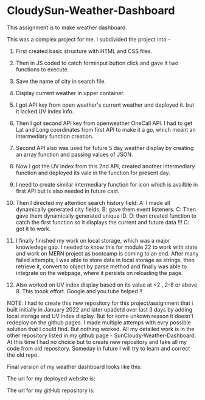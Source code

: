 # CloudySun-Weather-Dashboard


This assignment is to make weather dashboard. 

This was a complex project for me. I subdivided the project into -

1.  First created basic structure with HTML and CSS files.
2.  Then in JS coded to catch forminput button click and gave it two functions to execute.
3.  Save the name of city in search file.
4.  Display current weather in upper container.
5.  I got API key from open weather's current weather and deployed it. but it lacked UV index info.
6.  Then I got second API key from openweather OneCall API.
    I had to get Lat and Long coordinates from first API to make it a go, which meant an intermediary function creation.
7. Second API also was used for future 5 day weather   display  by creating an array function and passing values of JSON.
8. Now I got the UV index from this 2nd API, created another intermediary function and deployed its vale in the function for present day.
9. I need to create similar intermediary function for icon which is availble in first API but is also needed in future cast.
10. Then I directed my attention search history field: 
     A: I made all dynamically generated city fields.
     B: gave them event listeners. 
     C: Then gave them dynamically generated unique ID. 
     D: then created function to catch the first function so it displays the current and future data !!! 
     C: got it to work.

 11. I finally finished my work on local storage, which was a major knowledege gap. I needed to know this for module 22 to work with state and work on MERN project as bootcamp is coming to an end. After many failed attempts, I was able to store data in local storage as strings, then retrieve it, convert to object by parse method and finally was able to integrate on the webpage, where it persists on reloading the page.

 12. Also worked on UV index display based on its value at <2 , 2-8 or above 8. This toook effort. Google and you tube helped !! 

 NOTE: I had to create this new repository for this project/assignment that i built initially in January 2022 and later upadetd over last 3 days by adding local storage and UV index display. But for some unkown reason it doesn't redeploy on the github pages. I made multiple attemps with evry possible solution that I could find. But nothing worked. All my detailed work is in the other repository listed in my github page - SunCloudy-Weather-Dashboard. At this time I had no choice but to create new repository and take all my code from old repository. Someday in future I will try to learn and correct the old repo. 


 Final version of my weather dashboard looks like this: 


The url for my deployed website is: 


The url for my gitHub repository is: 

